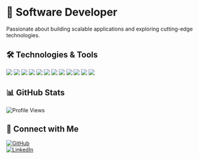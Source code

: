 # 🚀 Software Developer  

Passionate about building scalable applications and exploring cutting-edge technologies.  

## 🛠️ Technologies & Tools  

<p align="left">
  <img src="https://img.shields.io/badge/HTML5-E34F26?style=for-the-badge&logo=html5&logoColor=white" />
  <img src="https://img.shields.io/badge/CSS3-1572B6?style=for-the-badge&logo=css3&logoColor=white" />
  <img src="https://img.shields.io/badge/JavaScript-F7DF1E?style=for-the-badge&logo=javascript&logoColor=black" />
  <img src="https://img.shields.io/badge/React-20232A?style=for-the-badge&logo=react&logoColor=61DAFB" />
  <img src="https://img.shields.io/badge/Redux-764ABC?style=for-the-badge&logo=redux&logoColor=white" />
  <img src="https://img.shields.io/badge/Material_UI-0081CB?style=for-the-badge&logo=mui&logoColor=white" />
  <img src="https://img.shields.io/badge/React_Native-20232A?style=for-the-badge&logo=react&logoColor=61DAFB" />
  <img src="https://img.shields.io/badge/Python-3776AB?style=for-the-badge&logo=python&logoColor=white" />
  <img src="https://img.shields.io/badge/FastAPI-009688?style=for-the-badge&logo=fastapi&logoColor=white" />
  <img src="https://img.shields.io/badge/Docker-2496ED?style=for-the-badge&logo=docker&logoColor=white" />
  <img src="https://img.shields.io/badge/GenAI-FF9900?style=for-the-badge&logo=openai&logoColor=white" />
  <img src="https://img.shields.io/badge/AI_Agents-000000?style=for-the-badge&logo=githubactions&logoColor=white" />
</p>

## 📊 GitHub Stats  

![Profile Views](https://komarev.com/ghpvc/?username=pawarrachana06&label=Profile+Views)  

## 🔗 Connect with Me  

[![GitHub](https://img.shields.io/badge/GitHub-000?style=for-the-badge&logo=github&logoColor=white)](https://github.com/pawarrachana06)  
[![LinkedIn](https://img.shields.io/badge/LinkedIn-0A66C2?style=for-the-badge&logo=linkedin&logoColor=white)](https://www.linkedin.com/in/rachana-pawar-046b07241/)  
